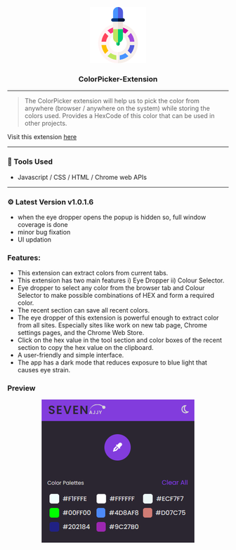  <p align="center">
  <img src="./icons/icon128.png"/>
  <h3 align="center">ColorPicker-Extension</h3>
</p>

----
> The ColorPicker extension will help us to pick the color from anywhere (browser / anywhere on the system) while storing the colors used. Provides a HexCode of this color that can be used in other projects.

Visit this extension  <a href="https://sevenajjy.github.io/ColorPicker-Extension/">here</a>
</br>


----

### :wrench: Tools Used
- Javascript / CSS / HTML / Chrome web APIs

-----

### ⚙️ Latest Version v1.0.1.6
- when the eye dropper opens the popup is hidden so, full window coverage is done
- minor bug fixation
- UI updation

### Features:<br>
- This extension can extract colors from current tabs.
- This extension has two main features i) Eye Dropper ii) Colour Selector.
- Eye dropper to select any color from the browser tab and Colour Selector to make possible combinations of HEX and form a required color.
- The recent section can save all recent colors.
- The eye dropper of this extension is powerful enough to extract color from all sites. Especially sites like work on new tab page,
Chrome settings pages, and the Chrome Web Store.
- Click on the hex value in the tool section and color boxes of the recent section to copy the hex value on the clipboard.
- A user-friendly and simple interface.
-  The app has a dark mode that reduces exposure to blue light that causes eye strain.

### Preview
 <p align="center">
  <img src="/icons/colorPicker_ext.PNG"/>
</p>

